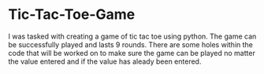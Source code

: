 # Tic-Tac-Toe-Game
I was tasked with  creating a game of tic tac toe using python.
The game can be successfully played and lasts 9 rounds.
There are some holes within the code that will be worked on to make sure the game can be played no matter the value entered and if the value has aleady been entered.
